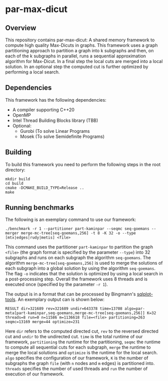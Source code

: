 # par-max-dicut

## Overview

This repository contains par-max-dicut: A shared memory framework to compute high quality Max-Dicuts in graphs. This framework uses a graph partitioning approach to partition a graph into k subgraphs and then, on each of the k subgraphs in parallel, runs a sequential approximation algorithm for Max-Dicut. In a final step the local cuts are merged into a local solution. In an optional step the computed cut is further optimized by performing a local search.

## Dependencies

This framework has the following dependencies:
* A compiler supporting C++20
* OpenMP
* Intel Thread Building Blocks library (TBB)
* Optional:
    * Gurobi (To solve Linear Programs
    * Mosek (To solve Semidefinite Programs)

## Building

To build this framework you need to perform the following steps in the root directory:

```shell
mkdir build
cd build
cmake -DCMAKE_BUILD_TYPE=Release ..
make
```
    
## Running benchmarks

The following is an exemplary command to use our framework:

```
./benchmark -r 1 --partitioner part-kaminpar --seqmc seq-goemans --merger merge-mc-tree[seq-goemans,256] -t 8 -K 32 -o --type [mtx|edges|rudy|metis] <file>
```

This command uses the partitioner `part-kaminpar` to partition the graph `<file>` (the graph format is specified by the parameter `--type`) into 32 subgraphs and runs on each subgraph the algorithm `seq-goemans`. The algorithm `merge-mc-tree[seq-goemans,256]` is used to merge the solutions of each subgraph into a global solution by using the algorithm `seq-goemans`. The flag `-o` indicates that the solution is optimized by using a local search in a post-processing step. Overall the framework uses 8 threads and is executed once (specified by the parameter `-r 1`).

The output is in a format that can be processed by Bingmann's [sqlplot-tools](https://github.com/bingmann/sqlplot-tools). An exemplary output can is shown below:

```
RESULT dir=321689 rev=321689 undir=643378 time=13708 algo=par-meta[part-kaminpar,seq-goemans,merge-mc-tree[seq-goemans,256]] K=32 threads=8 run=0 n=11586 m=1136618 file=<file> partitioning=263 seqmc=13169 merge=44 optimize=231
```

Here `dir` refers to the computed directed cut, `rev` to the reversed directed cut and `undir` to the undirected cut. `time` is the total runtime of our framework, `partitioning` the runtime for the partitioning, `seqmc` the runtime to compute all sequential cuts for each subgraph, `merge` the runtime to merge the local solutions and `optimize` is the runtime for the local search. `algo` specifies the configuration of our framework, `K` is the number of subgraphs the graph `file` (with `n` nodes and `m` edges) is partitioned into. `threads` specifies the number of used threads and `run` the number of execution of our framework.
